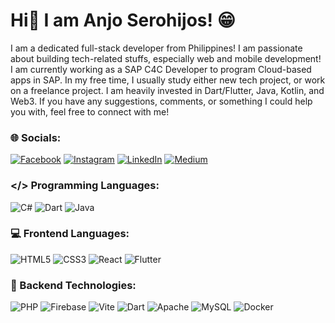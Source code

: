 # Hi👋 I am Anjo Serohijos! 😁

I am a dedicated full-stack developer from Philippines! I am passionate about building tech-related stuffs, especially web and mobile development! I am currently working as a SAP C4C Developer to program Cloud-based apps in SAP. In my free time, I usually study either new tech project, or work on a freelance project. I am heavily invested in Dart/Flutter, Java, Kotlin, and Web3. If you have any suggestions, comments, or something I could help you with, feel free to connect with me!

### 🌐 Socials:
[![Facebook](https://img.shields.io/badge/Facebook-%231877F2.svg?logo=Facebook&logoColor=white)](https://facebook.com/anjoserohijos21083118) [![Instagram](https://img.shields.io/badge/Instagram-%23E4405F.svg?logo=Instagram&logoColor=white)](https://instagram.com/anjo.serohijos) [![LinkedIn](https://img.shields.io/badge/LinkedIn-%230077B5.svg?logo=linkedin&logoColor=white)](https://linkedin.com/in/anjoserohijos) [![Medium](https://img.shields.io/badge/Medium-12100E?logo=medium&logoColor=white)](https://medium.com/@@aserohijos88) 

### </> Programming Languages:
![C#](https://img.shields.io/badge/c%23-%23239120.svg?style=for-the-badge&logo=csharp&logoColor=white) ![Dart](https://img.shields.io/badge/dart-%230175C2.svg?style=for-the-badge&logo=dart&logoColor=white) ![Java](https://img.shields.io/badge/java-%23ED8B00.svg?style=for-the-badge&logo=openjdk&logoColor=white)

### 💻 Frontend Languages:
![HTML5](https://img.shields.io/badge/html5-%23E34F26.svg?style=for-the-badge&logo=html5&logoColor=white) ![CSS3](https://img.shields.io/badge/css3-%231572B6.svg?style=for-the-badge&logo=css3&logoColor=white) ![React](https://img.shields.io/badge/react-%2320232a.svg?style=for-the-badge&logo=react&logoColor=%2361DAFB) ![Flutter](https://img.shields.io/badge/Flutter-%2302569B.svg?style=for-the-badge&logo=Flutter&logoColor=white)

### 📰 Backend Technologies:
![PHP](https://img.shields.io/badge/php-%23777BB4.svg?style=for-the-badge&logo=php&logoColor=white) ![Firebase](https://img.shields.io/badge/firebase-%23039BE5.svg?style=for-the-badge&logo=firebase)  ![Vite](https://img.shields.io/badge/vite-%23646CFF.svg?style=for-the-badge&logo=vite&logoColor=white) ![Dart](https://img.shields.io/badge/dart-%230175C2.svg?style=for-the-badge&logo=dart&logoColor=white) ![Apache](https://img.shields.io/badge/apache-%23D42029.svg?style=for-the-badge&logo=apache&logoColor=white) ![MySQL](https://img.shields.io/badge/mysql-%2300000f.svg?style=for-the-badge&logo=mysql&logoColor=white)  ![Docker](https://img.shields.io/badge/docker-%230db7ed.svg?style=for-the-badge&logo=docker&logoColor=white) 
